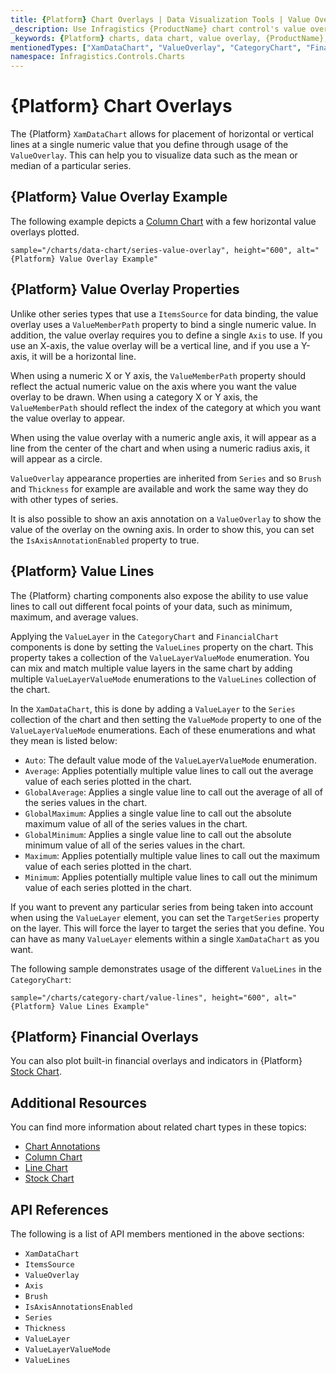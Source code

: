 ```yaml
---
title: {Platform} Chart Overlays | Data Visualization Tools | Value Overlay | Infragistics
_description: Use Infragistics {ProductName} chart control's value overlay feature to place horizontal or vertical lines at a single numeric value. Learn about our {ProductName} graph types!
_keywords: {Platform} charts, data chart, value overlay, {ProductName}, Infragistics
mentionedTypes: ["XamDataChart", "ValueOverlay", "CategoryChart", "FinancialChart"]
namespace: Infragistics.Controls.Charts
---
```


# {Platform} Chart Overlays

The {Platform} `XamDataChart` allows for placement of horizontal or vertical lines at a single numeric value that you define through usage of the `ValueOverlay`. This can help you to visualize data such as the mean or median of a particular series.

## {Platform} Value Overlay Example

The following example depicts a [Column Chart](../types/column-chart.md) with a few horizontal value overlays plotted.

`sample="/charts/data-chart/series-value-overlay", height="600", alt="{Platform} Value Overlay Example"`


<div class="divider--half"></div>

## {Platform} Value Overlay Properties

Unlike other series types that use a `ItemsSource` for data binding, the value overlay uses a `ValueMemberPath` property to bind a single numeric value. In addition, the value overlay requires you to define a single `Axis` to use. If you use an X-axis, the value overlay will be a vertical line, and if you use a Y-axis, it will be a horizontal line.

When using a numeric X or Y axis, the `ValueMemberPath` property should reflect the actual numeric value on the axis where you want the value overlay to be drawn. When using a category X or Y axis, the `ValueMemberPath` should reflect the index of the category at which you want the value overlay to appear.

When using the value overlay with a numeric angle axis, it will appear as a line from the center of the chart and when using a numeric radius axis, it will appear as a circle.

`ValueOverlay` appearance properties are inherited from `Series` and so `Brush` and `Thickness` for example are available and work the same way they do with other types of series.

It is also possible to show an axis annotation on a `ValueOverlay` to show the value of the overlay on the owning axis. In order to show this, you can set the `IsAxisAnnotationEnabled` property to true.

## {Platform} Value Lines

The {Platform} charting components also expose the ability to use value lines to call out different focal points of your data, such as minimum, maximum, and average values.

Applying the `ValueLayer` in the `CategoryChart` and `FinancialChart` components is done by setting the `ValueLines` property on the chart. This property takes a collection of the `ValueLayerValueMode` enumeration. You can mix and match multiple value layers in the same chart by adding multiple `ValueLayerValueMode` enumerations to the `ValueLines` collection of the chart.

In the `XamDataChart`, this is done by adding a `ValueLayer` to the `Series` collection of the chart and then setting the `ValueMode` property to one of the `ValueLayerValueMode` enumerations. Each of these enumerations and what they mean is listed below:

- `Auto`: The default value mode of the `ValueLayerValueMode` enumeration.
- `Average`: Applies potentially multiple value lines to call out the average value of each series plotted in the chart.
- `GlobalAverage`: Applies a single value line to call out the average of all of the series values in the chart.
- `GlobalMaximum`: Applies a single value line to call out the absolute maximum value of all of the series values in the chart.
- `GlobalMinimum`: Applies a single value line to call out the absolute minimum value of all of the series values in the chart.
- `Maximum`: Applies potentially multiple value lines to call out the maximum value of each series plotted in the chart.
- `Minimum`: Applies potentially multiple value lines to call out the minimum value of each series plotted in the chart.

If you want to prevent any particular series from being taken into account when using the `ValueLayer` element, you can set the `TargetSeries` property on the layer. This will force the layer to target the series that you define. You can have as many `ValueLayer` elements within a single `XamDataChart` as you want.

The following sample demonstrates usage of the different `ValueLines` in the `CategoryChart`:

`sample="/charts/category-chart/value-lines", height="600", alt="{Platform} Value Lines Example"`

<div class="divider--half"></div>

## {Platform} Financial Overlays

You can also plot built-in financial overlays and indicators in {Platform} [Stock Chart](../types/stock-chart.md).

## Additional Resources

You can find more information about related chart types in these topics:

- [Chart Annotations](chart-annotations.md)
- [Column Chart](../types/area-chart.md)
- [Line Chart](../types/line-chart.md)
- [Stock Chart](../types/stock-chart.md)

## API References

The following is a list of API members mentioned in the above sections:

- `XamDataChart`
- `ItemsSource`
- `ValueOverlay`
- `Axis`
- `Brush`
- `IsAxisAnnotationsEnabled`
- `Series`
- `Thickness`
- `ValueLayer`
- `ValueLayerValueMode`
- `ValueLines`
